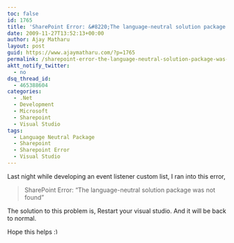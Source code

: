 ```yaml
---
toc: false
id: 1765
title: 'SharePoint Error: &#8220;The language-neutral solution package was not found&#8221;'
date: 2009-11-27T13:52:13+00:00
author: Ajay Matharu
layout: post
guid: https://www.ajaymatharu.com/?p=1765
permalink: /sharepoint-error-the-language-neutral-solution-package-was-not-found/
aktt_notify_twitter:
  - no
dsq_thread_id:
  - 465388604
categories:
  - .Net
  - Development
  - Microsoft
  - Sharepoint
  - Visual Studio
tags:
  - Language Neutral Package
  - Sharepoint
  - Sharepoint Error
  - Visual Studio
---
```

Last night while developing an event listener custom list, I ran into this error, 

> <div>
>   SharePoint Error: &#8220;The language-neutral solution package was not found&#8221;
> </div>

The solution to this problem is, Restart your visual studio. And it will be back to normal.

Hope this helps <img src="https://www.ajaymatharu.com/wp-includes/images/smilies/simple-smile.png" alt=":)" class="wp-smiley" style="height: 1em; max-height: 1em;" />

